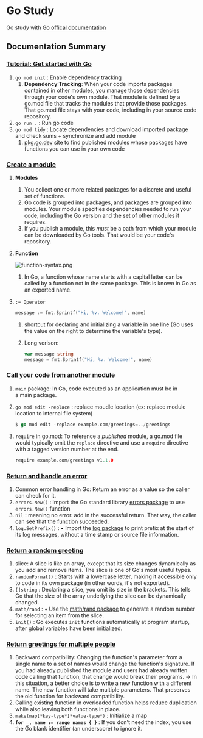 # Go Study
Go study with [Go offical documentation](https://go.dev/doc/)

## Documentation Summary

### [Tutorial: Get started with Go](https://go.dev/doc/tutorial/getting-started.html)

1. `go mod init` : Enable dependency tracking 
    1. **Dependency Tracking**: When your code imports packages contained in other modules, you manage those dependencies through your code's own module. That module is defined by a go.mod file that tracks the modules that provide those packages. That go.mod file stays with your code, including in your source code repository.
2. `go run .` : Run go code
3. `go mod tidy` : Locate dependencies and download imported package and check sums + synchronize and add module
    1. [pkg.go.dev](http://pkg.go.dev) site to find published modules whose packages have functions you can use in your own code

### [Create a module](https://go.dev/doc/tutorial/create-module.html)

1. **Modules**
    1. You collect one or more related packages for a discrete and useful set of functions.
    2. Go code is grouped into packages, and packages are grouped into modules. Your module specifies dependencies needed to run your code, including the Go version and the set of other modules it requires.
    3. If you publish a module, this *must* be a path from which your module can be downloaded by Go tools. That would be your code's repository.
2. **Function**
    
    ![function-syntax.png](https://s3-us-west-2.amazonaws.com/secure.notion-static.com/6fb591da-8c69-4316-b0e5-51431181d3cc/function-syntax.png)
    
    1. In Go, a function whose name starts with a capital letter can be called by a function not in the same package. This is known in Go as an exported name.
3. `:= Operator`
    
    ```go
    message := fmt.Sprintf("Hi, %v. Welcome!", name)
    ```
    
    1. shortcut for declaring and initializing a variable in one line (Go uses the value on the right to determine the variable's type).
    2. Long verison: 
        
        ```go
        var message string
        message = fmt.Sprintf("Hi, %v. Welcome!", name)
        ```
        

### [Call your code from another module](https://go.dev/doc/tutorial/call-module-code.html)

1. `main` package: In Go, code executed as an application must be in a main package.
2. `go mod edit -replace` : replace moudle location (ex: replace module location to internal file system)
    
    ```go
    $ go mod edit -replace example.com/greetings=../greetings
    ```
    
3. `require` in go.mod: To reference a *published* module, a go.mod file would typically omit the `replace` directive and use a `require` directive with a tagged version number at the end.
    
    ```go
    require example.com/greetings v1.1.0
    ```

### **[Return and handle an error](https://go.dev/doc/tutorial/handle-errors.html)**

1. Common error handling in Go: Return an error as a value so the caller can check for it.
2. `errors.New()` : Import the Go standard library [errors package](https://pkg.go.dev/errors/#example-New) to use `errors.New()` function
3. `nil` : meaning no error. add in the successful return. That way, the caller can see that the function succeeded.
4. `log.SetPrefix()` : • Import the [log package](https://pkg.go.dev/log/) to print prefix at the start of its log messages, without a time stamp or source file information.

### **[Return a random greeting](https://go.dev/doc/tutorial/random-greeting.html)**

1. slice: A slice is like an array, except that its size changes dynamically as you add and remove items. The slice is one of Go's most useful types.
2. `randomFormat()` : Starts with a lowercase letter, making it accessible only to code in its own package (in other words, it's not exported).
3. `[]string` : Declaring a slice, you omit its size in the brackets. This tells Go that the size of the array underlying the slice can be dynamically changed.
4. `math/rand` : • Use the [math/rand package](https://pkg.go.dev/math/rand/) to generate a random number for selecting an item from the slice.
5. `init()` : Go executes `init` functions automatically at program startup, after global variables have been initialized.

### **[Return greetings for multiple people](https://go.dev/doc/tutorial/greetings-multiple-people.html)**

1. Backward compatibility: Changing the function's parameter from a single name to a set of names would change the function's signature. If you had already published the module and users had already written code calling that function, that change would break their programs. → In this situation, a better choice is to write a new function with a different name. The new function will take multiple parameters. That preserves the old function for backward compatibility.
2. Calling existing function in overloaded function helps reduce duplication while also leaving both functions in place.
3. `make(map[*key-type*]*value-type*)` : Initialize a map
4. **`for _, name := range names { }`** : If you don't need the index, you use the Go blank identifier (an underscore) to ignore it.